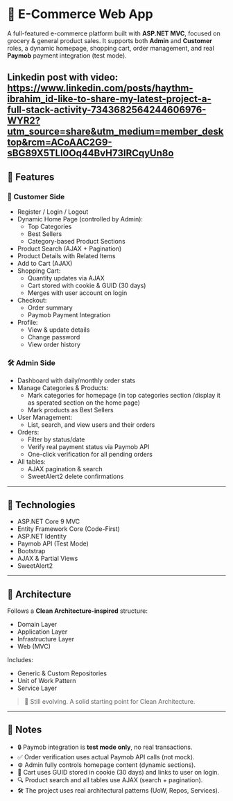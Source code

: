 # 🛒 E-Commerce Web App

A full-featured e-commerce platform built with **ASP.NET MVC**, focused on grocery & general product sales. It supports both **Admin** and **Customer** roles, a dynamic homepage, shopping cart, order management, and real **Paymob** payment integration (test mode).

Linkedin post with video: https://www.linkedin.com/posts/haythm-ibrahim_id-like-to-share-my-latest-project-a-full-stack-activity-7343682564244606976-WYR2?utm_source=share&utm_medium=member_desktop&rcm=ACoAAC2G9-sBG89X5TLl0Oq44BvH73IRCqyUn8o
---

## 🚀 Features

### 👤 Customer Side
- Register / Login / Logout
- Dynamic Home Page (controlled by Admin):
  - Top Categories
  - Best Sellers
  - Category-based Product Sections
- Product Search (AJAX + Pagination)
- Product Details with Related Items
- Add to Cart (AJAX)
- Shopping Cart:
  - Quantity updates via AJAX
  - Cart stored with cookie & GUID (30 days)
  - Merges with user account on login
- Checkout:
  - Order summary
  - Paymob Payment Integration
- Profile:
  - View & update details
  - Change password
  - View order history

### 🛠 Admin Side
- Dashboard with daily/monthly order stats
- Manage Categories & Products:
  - Mark categories for homepage (in top categories section /display it as sperated section on the home page)
  - Mark products as Best Sellers
- User Management:
  - List, search, and view users and their orders
- Orders:
  - Filter by status/date
  - Verify real payment status via Paymob API
  - One-click verification for all pending orders
- All tables:
  - AJAX pagination & search
  - SweetAlert2 delete confirmations

---

## 🧰 Technologies

- ASP.NET Core 9 MVC
- Entity Framework Core (Code-First)
- ASP.NET Identity
- Paymob API (Test Mode)
- Bootstrap 
- AJAX & Partial Views
- SweetAlert2

---

## 🧱 Architecture

Follows a **Clean Architecture-inspired** structure:

- Domain Layer  
- Application Layer  
- Infrastructure Layer  
- Web (MVC)

Includes:
- Generic & Custom Repositories
- Unit of Work Pattern
- Service Layer

> 🧪 Still evolving. A solid starting point for Clean Architecture.

---

## 📌 Notes

- 🔒 Paymob integration is **test mode only**, no real transactions.
- ✅ Order verification uses actual Paymob API calls (not mock).
- ⚙️ Admin fully controls homepage content (dynamic sections).
- 🧠 Cart uses GUID stored in cookie (30 days) and links to user on login.
- 🔍 Product search and all tables use AJAX (search + pagination).
- 🛠 The project uses real architectural patterns (UoW, Repos, Services).
